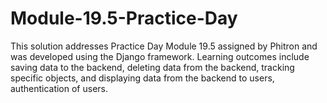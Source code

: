# Module-19.5-Practice-Day
<p>This solution addresses Practice Day Module 19.5 assigned by Phitron and was developed using the Django framework. Learning outcomes include saving data to the backend, deleting data from the backend, tracking specific objects, and displaying data from the backend to users, authentication of users.</p>
